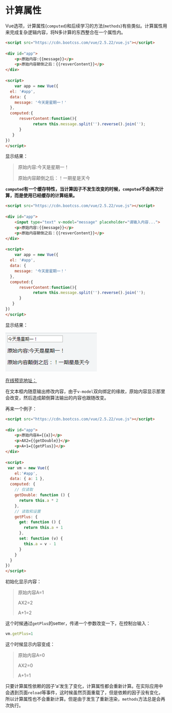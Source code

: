 # 计算属性

Vue选项，计算属性(`computed`)和后续学习的方法(`methods`)有些类似。计算属性用来完成复杂逻辑内容，将N多计算的东西整合在一个属性内。

```html
<script src="https://cdn.bootcss.com/vue/2.5.22/vue.js"></script>

<div id="app">
    <p>原始内容:{{message}}</p>
    <p>原始内容颠倒之后：{{resverContent}}</p> 
</div>    

<script>
    var app = new Vue({   
  el: '#app',  
  data: {
    message: '今天是星期一！'
  },
  computed:{
      resverContent:function(){
          	return this.message.split('').reverse().join('');
      }        
   } 
})   
</script>
```

显示结果：

> 原始内容:今天是星期一！
>
> 原始内容颠倒之后：！一期星是天今

**`computed`有一个缓存特性，当计算因子不发生改变的时候，`computed`不会再次计算，而是使用已经缓存的计算结果。**

```html
<script src="https://cdn.bootcss.com/vue/2.5.22/vue.js"></script>

<div id="app">
    <input type="text" v-model="message" placeholder="请输入内容...">
    <p>原始内容:{{message}}</p>
    <p>原始内容颠倒之后：{{resverContent}}</p> 
</div>    

<script>
    var app = new Vue({   
  el: '#app',  
  data: {
    message: '今天是星期一！'
  },
  computed:{
      resverContent:function(){
          	return this.message.split('').reverse().join('');
      }        
   } 
})   
</script>
```

显示结果：

![computed计算属性](img\computed1.png)

[在线预览地址：](http://jsrun.top/HiXKp/edit)

在文本框内随意输出修改内容，由于`v-model`双向绑定的缘故，原始内容显示那里会改变，然后造成颠倒算法输出的内容也跟随改变。

再来一个例子：

```html
<script src="https://cdn.bootcss.com/vue/2.5.22/vue.js"></script>

<div id="app">  
    <p>原始内容A={{a}}</p>
    <p>AX2={{getDouble}}</p> 
    <p>A+1={{getPlus}}</p> 
</div> 

<script>
 var vm = new Vue({
    el:'#app', 
  data: { a: 1 },
  computed: {
    // 仅读取
    getDouble: function () {
      return this.a * 2
    },
    // 读取和设置
    getPlus: {
      get: function () {
        return this.a + 1
      },
      set: function (v) {
        this.a = v - 1
      }
    }
  }
})
</script>
```

初始化显示内容：

> 原始内容A=1
>
> AX2=2
>
> A+1=2

这个时候通过`getPlus`的setter，传递一个参数改变一下，在控制台输入：

```javascript
vm.getPlus=1
```

这个时候显示内容变成：

> 原始内容A=0
>
> AX2=0
>
> A+1=1

只要计算属性依赖的因子‘a’发生了变化，计算属性都会重新计算。在实际应用中会遇到页面`reload`等事件，这时候虽然页面重载了，但是依赖的因子没有变化，所以计算属性也不会重新计算。但是由于发生了重新渲染，`methods`方法总是会再次执行。